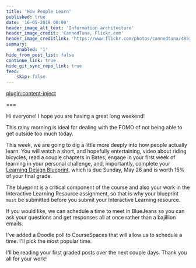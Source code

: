 ```yaml
---
title: 'How People Learn'
published: true
date: '16-05-2019 00:00'
header_image_alt_text: 'Information architecture'
header_image_credit: 'CannedTuna, Flickr.com'
header_image_creditlink: 'https://www.flickr.com/photos/cannedtuna/4853380320/'
summary:
    enabled: '1'
hide_from_post_list: false
continue_link: true
hide_git_sync_repo_link: true
feed:
    skip: false
---
```


[plugin:content-inject](/edci335/home/_important-reminders)



===

Hi everyone! I hope you are having a great long weekend!

This rainy morning is ideal for dealing with the FOMO of not being able to get outside too much today.

This week, we are going to dig a little more deeply into how people actually learn. You will watch a short, and hopefully entertaining, video about riding bicycles, read a couple chapters in Bates, engage in your first week of learning in your personal challenge, and, importantly, complete your [Learning Design Blueprint](https://edtechuvic.ca/edci335/cooperative-learning), which is due Sunday, May 26 and is worth 15% of your final grade.

The blueprint is a critical component of the course and also your work in the Interactive Learning Resource assignment, so that is why your blueprint `must` be submitted before you submit your Interactive Learning resource.

If you would like, we can schedule a time to meet in BlueJeans so you can ask your questions and get responses all at once rather than a bajillion emails.

I've added a Doodle poll to CourseSpaces that will allow us to schedule a time. I'll pick the most popular time.

I'll be reading your first graded posts over the next couple days. Thank you all for your work!
